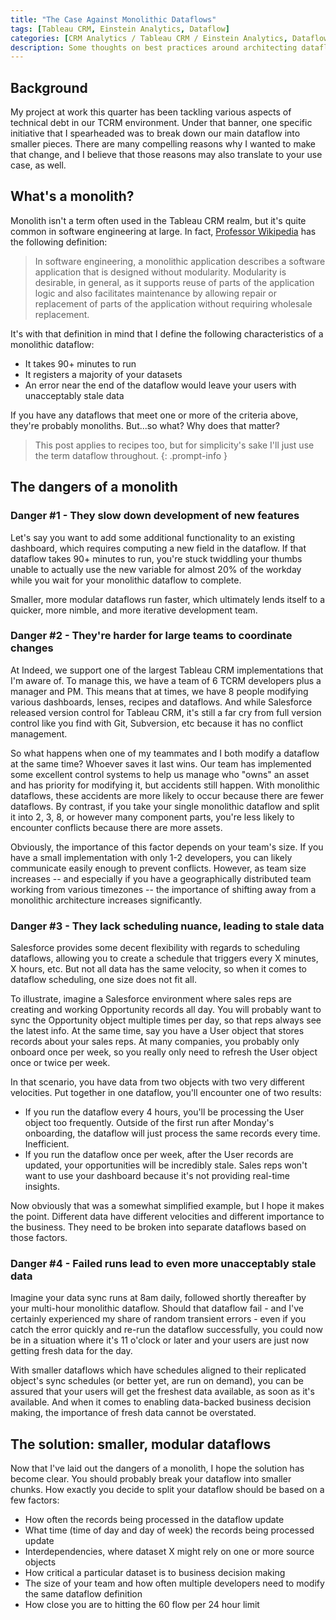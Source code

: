 ```yaml
---
title: "The Case Against Monolithic Dataflows"
tags: [Tableau CRM, Einstein Analytics, Dataflow]
categories: [CRM Analytics / Tableau CRM / Einstein Analytics, Dataflows & Recipes]
description: Some thoughts on best practices around architecting dataflows and recipes
---
```


## Background
My project at work this quarter has been tackling various aspects of technical debt in our TCRM environment.  Under that banner, one specific initiative that I spearheaded was to break down our main dataflow into smaller pieces.  There are many compelling reasons why I wanted to make that change, and I believe that those reasons may also translate to your use case, as well.

## What's a monolith?

Monolith isn't a term often used in the Tableau CRM realm, but it's quite common in software engineering at large.  In fact, [Professor Wikipedia](https://en.wikipedia.org/wiki/Monolithic_application) has the following definition:
> In software engineering, a monolithic application describes a software application that is designed without modularity.  Modularity is desirable, in general, as it supports reuse of parts of the application logic and also facilitates maintenance by allowing repair or replacement of parts of the application without requiring wholesale replacement.

It's with that definition in mind that I define the following characteristics of a monolithic dataflow:
- It takes 90+ minutes to run
- It registers a majority of your datasets
- An error near the end of the dataflow would leave your users with unacceptably stale data

If you have any dataflows that meet one or more of the criteria above, they're probably monoliths.  But...so what?  Why does that matter?

> This post applies to recipes too, but for simplicity's sake I'll just use the term dataflow throughout.
{: .prompt-info }

## The dangers of a monolith

### Danger #1 - They slow down development of new features

Let's say you want to add some additional functionality to an existing dashboard, which requires computing a new field in the dataflow.  If that dataflow takes 90+ minutes to run, you're stuck twiddling your thumbs unable to actually use the new variable for almost 20% of the workday while you wait for your monolithic dataflow to complete.

Smaller, more modular dataflows run faster, which ultimately lends itself to a quicker, more nimble, and more iterative development team.

### Danger #2 - They're harder for large teams to coordinate changes

At Indeed, we support one of the largest Tableau CRM implementations that I'm aware of.  To manage this, we have a team of 6 TCRM developers plus a manager and PM.  This means that at times, we have 8 people modifying various dashboards, lenses, recipes and dataflows.  And while Salesforce released version control for Tableau CRM, it's still a far cry from full version control like you find with Git, Subversion, etc because it has no conflict management.

So what happens when one of my teammates and I both modify a dataflow at the same time?  Whoever saves it last wins.  Our team has implemented some excellent control systems to help us manage who "owns" an asset and has priority for modifying it, but accidents still happen.  With monolithic dataflows, these accidents are more likely to occur because there are fewer dataflows.  By contrast, if you take your single monolithic dataflow and split it into 2, 3, 8, or however many component parts, you're less likely to encounter conflicts because there are more assets.

Obviously, the importance of this factor depends on your team's size.  If you have a small implementation with only 1-2 developers, you can likely communicate easily enough to prevent conflicts.  However, as team size increases -- and especially if you have a geographically distributed team working from various timezones -- the importance of shifting away from a monolithic architecture increases significantly.

### Danger #3 - They lack scheduling nuance, leading to stale data

Salesforce provides some decent flexibility with regards to scheduling dataflows, allowing you to create a schedule that triggers every X minutes, X hours, etc.  But not all data has the same velocity, so when it comes to dataflow scheduling, one size does not fit all.

To illustrate, imagine a Salesforce environment where sales reps are creating and working Opportunity records all day.  You will probably want to sync the Opportunity object multiple times per day, so that reps always see the latest info.  At the same time, say you have a User object that stores records about your sales reps.  At many companies, you probably only onboard once per week, so you really only need to refresh the User object once or twice per week.

In that scenario, you have data from two objects with two very different velocities.  Put together in one dataflow, you'll encounter one of two results:
- If you run the dataflow every 4 hours, you'll be processing the User object too frequently.  Outside of the first run after Monday's onboarding, the dataflow will just process the same records every time.  Inefficient.
- If you run the dataflow once per week, after the User records are updated, your opportunities will be incredibly stale.  Sales reps won't want to use your dashboard because it's not providing real-time insights.

Now obviously that was a somewhat simplified example, but I hope it makes the point.  Different data have different velocities and different importance to the business.  They need to be broken into separate dataflows based on those factors.

### Danger #4 - Failed runs lead to even more unacceptably stale data

Imagine your data sync runs at 8am daily, followed shortly thereafter by your multi-hour monolithic dataflow.  Should that dataflow fail - and I've certainly experienced my share of random transient errors - even if you catch the error quickly and re-run the dataflow successfully, you could now be in a situation where it's 11 o'clock or later and your users are just now getting fresh data for the day.

With smaller dataflows which have schedules aligned to their replicated object's sync schedules (or better yet, are run on demand), you can be assured that your users will get the freshest data available, as soon as it's available.  And when it comes to enabling data-backed business decision making, the importance of fresh data cannot be overstated.

## The solution: smaller, modular dataflows

Now that I've laid out the dangers of a monolith, I hope the solution has become clear.  You should probably break your dataflow into smaller chunks.  How exactly you decide to split your dataflow should be based on a few factors:

- How often the records being processed in the dataflow update
- What time (time of day and day of week) the records being processed update
- Interdependencies, where dataset X might rely on one or more source objects
- How critical a particular dataset is to business decision making
- The size of your team and how often multiple developers need to modify the same dataflow definition
- How close you are to hitting the 60 flow per 24 hour limit